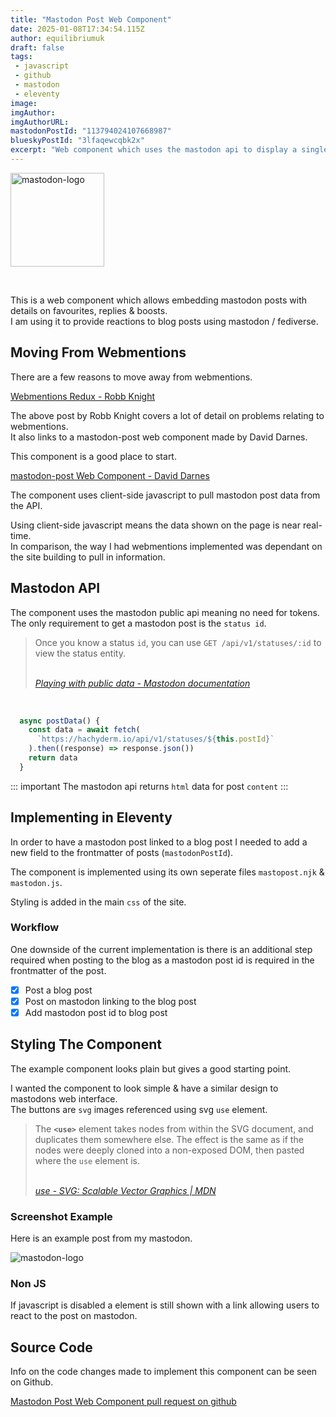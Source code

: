 ```yaml
---
title: "Mastodon Post Web Component"
date: 2025-01-08T17:34:54.115Z
author: equilibriumuk
draft: false
tags:
 - javascript
 - github
 - mastodon
 - eleventy
image:
imgAuthor:
imgAuthorURL:
mastodonPostId: "113794024107668987"
blueskyPostId: "3lfaqewcqbk2x"
excerpt: "Web component which uses the mastodon api to display a single post"
---
```


<p class="text-center">
<img class="inline" src="/media/logos/mastodon-purple.svg" alt="mastodon-logo" width="150px">
</p>

<br/>

This is a web component which allows embedding mastodon posts with details on favourites, replies & boosts.<br/>
I am using it to provide reactions to blog posts using mastodon / fediverse.

## Moving From Webmentions

There are a few reasons to move away from webmentions.

<i class="fa-solid fa-link"></i> <a href="https://rknight.me/blog/webmentions-redux/" target="_blank" rel="noopener noreferrer">Webmentions Redux - Robb Knight</a>

The above post by Robb Knight covers a lot of detail on problems relating to webmentions.<br/>
It also links to a mastodon-post web component made by David Darnes.

This component is a good place to start.

<i class="fa-solid fa-link"></i> <a href="https://darn.es/mastodon-post-web-component/" target="_blank" rel="noopener noreferrer">mastodon-post Web Component - David Darnes</a>

The component uses client-side javascript to pull mastodon post data from the API.

Using client-side javascript means the data shown on the page is near real-time.<br/>
In comparison, the way I had webmentions implemented was dependant on the site building to pull in information.

## Mastodon API

The component uses the mastodon public api meaning no need for tokens.<br/>
The only requirement to get a mastodon post is the `status id`.

<blockquote><p>Once you know a status <code>id</code>, you can use <code>GET /api/v1/statuses/:id</code> to view the status entity.</p>
<br/>
<cite><i class="fa-solid fa-link"></i> <a href="https://docs.joinmastodon.org/client/public/#posts" target="_blank" rel="noopener noreferrer">Playing with public data - Mastodon documentation</a></cite>
</blockquote>

<br/>

```js
  async postData() {
    const data = await fetch(
      `https://hachyderm.io/api/v1/statuses/${this.postId}`
    ).then((response) => response.json())
    return data
  }
```

::: important
The mastodon api returns `html` data for post `content`
:::

## Implementing in Eleventy

In order to have a mastodon post linked to a blog post I needed to add a new field to the frontmatter of posts (`mastodonPostId`).

The component is implemented using its own seperate files `mastopost.njk` & `mastodon.js`.

Styling is added in the main `css` of the site.

### Workflow

One downside of the current implementation is there is an additional step required when posting to the blog as a mastodon post id is required in the frontmatter of the post.

- [x] Post a blog post
- [x] Post on mastodon linking to the blog post
- [x] Add mastodon post id to blog post

## Styling The Component

The example component looks plain but gives a good starting point.

I wanted the component to look simple & have a similar design to mastodons web interface.<br/>
The buttons are `svg` images referenced using svg `use` element.

<blockquote><p>The <strong><code>&lt;use&gt;</code></strong> element takes nodes from within the SVG document, and duplicates them somewhere else.
The effect is the same as if the nodes were deeply cloned into a non-exposed DOM, then pasted where the <code>use</code> element is.</p>
<br/>
<cite><i class="fa-solid fa-link"></i> <a href="https://developer.mozilla.org/en-US/docs/Web/SVG/Element/use" target="_blank" rel="noopener noreferrer">use - SVG: Scalable Vector Graphics | MDN</a></cite>
</blockquote>

### Screenshot Example

Here is an example post from my mastodon.

<p class="text-center">
<img class="inline" src="/media/images/2025/mastodon-post.png" alt="mastodon-logo">
</p>

### Non JS

If javascript is disabled a element is still shown with a link allowing users to react to the post on mastodon.

## Source Code

Info on the code changes made to implement this component can be seen on Github.

<i class="fa-solid fa-code-fork git-fork"></i> <a href="https://github.com/equk/11ty-equk/pull/16" target="_blank" rel="noopener noreferrer">Mastodon Post Web Component pull request on github</a>

